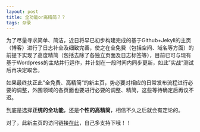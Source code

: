```yaml
---
layout: post
title: 全功能or高精简？？
tags: 杂录
---
```


为了尽量寻求简单、简洁，近日将早已初步构建完成的基于Github+Jekyll的主页（博客）进行了日志补全及细致完善，使之在全免费（包括空间、域名等方面）的前提下实现了高度精简（包括去除了各独立页面及日志标签等），目前已可与现有基于Wordpress的主站并行运作，并计划在一段时间内同步更新，如此”实战“测试后再决定取舍。

如果最终扶正此”全免费、高精简“的新主页，势必要对相应的日常发布流程进行必要的调整，外围领域的各页面也要进行必要的调整、精简，这些等待确定后再议不迟。

到底是选择**正统的全功能**，还是**个性的高精简**，相信不久之后就会有定论的。

对了，此新主页的访问链接[在此](http://cpxxpc.github.io)，自己多支持下哦！！